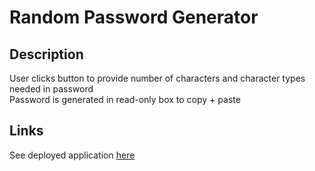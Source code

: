 # Random Password Generator

## Description
User clicks button to provide number of characters and character types needed in password  
Password is generated in read-only box to copy + paste

## Links
See deployed application [here](https://alyssawinn.github.io/password-generator/)